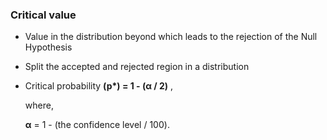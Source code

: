 ### Critical value

- Value in the distribution beyond which leads to the rejection of the Null Hypothesis

- Split the accepted and rejected region in a distribution

- Critical probability **(p\*) = 1 - (α / 2)** ,

  where,

  **α** = 1 - (the confidence level / 100).
